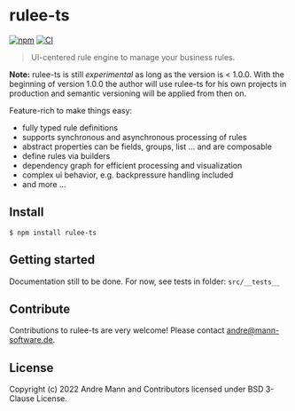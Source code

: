# rulee-ts
[![npm](https://img.shields.io/npm/v/rulee-ts)](https://www.npmjs.com/package/rulee-ts)
[![CI](https://github.com/mann-software/rulee-ts/workflows/CI/badge.svg)](https://github.com/mann-software/rulee-ts/actions?query=workflow%3ACI)

> UI-centered rule engine to manage your business rules.

**Note:** rulee-ts is still *experimental* as long as the version is < 1.0.0. With the beginning of version 1.0.0 the author will use rulee-ts for his own projects in production and semantic versioning will be applied from then on.

Feature-rich to make things easy:
- fully typed rule definitions
- supports synchronous and asynchronous processing of rules
- abstract properties can be fields, groups, list ... and are composable
- define rules via builders
- dependency graph for efficient processing and visualization
- complex ui behavior, e.g. backpressure handling included
- and more ...

## Install

```
$ npm install rulee-ts
```

## Getting started

Documentation still to be done. For now, see tests in folder: `src/__tests__`

## Contribute

Contributions to rulee-ts are very welcome! Please contact [andre@mann-software.de](mailto:andre@mann-software.de).

## License

Copyright (c) 2022 Andre Mann and Contributors licensed under BSD 3-Clause License.
